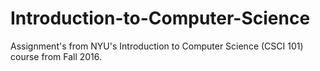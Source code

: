 # Introduction-to-Computer-Science

Assignment's from NYU's Introduction to Computer Science (CSCI 101) course from Fall 2016.

